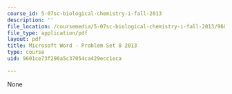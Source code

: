 ```yaml
---
course_id: 5-07sc-biological-chemistry-i-fall-2013
description: ''
file_location: /coursemedia/5-07sc-biological-chemistry-i-fall-2013/9601ce73f290a5c37054ca429ecc1eca_MIT5_07SCF13_Pset8.pdf
file_type: application/pdf
layout: pdf
title: Microsoft Word - Problem Set 8 2013
type: course
uid: 9601ce73f290a5c37054ca429ecc1eca

---
```

None